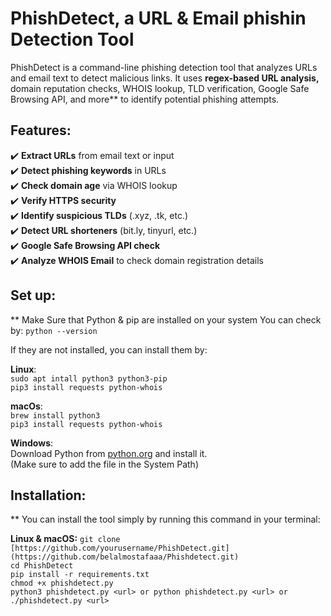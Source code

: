 # PhishDetect, a URL & Email phishin Detection Tool

PhishDetect is a command-line phishing detection tool that analyzes URLs and email text to detect malicious links. It uses **regex-based URL analysis,** domain reputation checks, WHOIS lookup, TLD verification, Google Safe Browsing API, and more** to identify potential phishing attempts.

## Features:
✔️ **Extract URLs** from email text or input  
✔️ **Detect phishing keywords** in URLs  
✔️ **Check domain age** via WHOIS lookup  
✔️ **Verify HTTPS security**  
✔️ **Identify suspicious TLDs** (.xyz, .tk, etc.)  
✔️ **Detect URL shorteners** (bit.ly, tinyurl, etc.)  
✔️ **Google Safe Browsing API check**  
✔️ **Analyze WHOIS Email** to check domain registration details


## Set up:
** Make Sure that Python & pip are installed on your system
  You can check by:
      `python --version`

  If they are not installed, you can install them by:

  **Linux**: <br>
    `sudo apt intall python3 python3-pip` <br>
    `pip3 install requests python-whois`


  **macOs**: <br>
    `brew install python3` <br>
    `pip3 install requests python-whois`


  **Windows**: <br>
    Download Python from [python.org](url) and install it. <br>
      (Make sure to add the file in the System Path)


## Installation:
 ** You can install the tool simply by running this command in your terminal:

   **Linux & macOS:**
    `git clone [https://github.com/yourusername/PhishDetect.git](https://github.com/belalmostafaaa/Phishdetect.git)` <br>
    `cd PhishDetect` <br>
    `pip install -r requirements.txt` <br>
    `chmod +x phishdetect.py` <br>
    `python3 phishdetect.py <url> or python phishdetect.py <url> or ./phishdetect.py <url>` <br>
